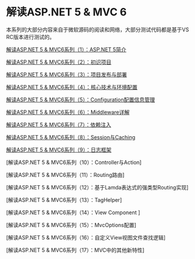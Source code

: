 # 解读ASP.NET 5 &amp; MVC 6

本系列的大部分内容来自于微软源码的阅读和网络，大部分测试代码都是基于VS RC版本进行测试的。

[解读ASP.NET 5 & MVC6系列（1）：ASP.NET 5简介][1]

[解读ASP.NET 5 & MVC6系列（2）：初识项目][2]

[解读ASP.NET 5 & MVC6系列（3）：项目发布与部署][3]

[解读ASP.NET 5 & MVC6系列（4）：核心技术与环境配置][4]

[解读ASP.NET 5 & MVC6系列（5）：Configuration配置信息管理][5]

[解读ASP.NET 5 & MVC6系列（6）：Middleware详解 ][6]

[解读ASP.NET 5 & MVC6系列（7）：依赖注入][7]

[解读ASP.NET 5 & MVC6系列（8）：Session与Caching ][8]

[解读ASP.NET 5 & MVC6系列（9）：日志框架][9]

[解读ASP.NET 5 & MVC6系列（10）：Controller与Action]

[解读ASP.NET 5 & MVC6系列（11）：Routing路由]

[解读ASP.NET 5 & MVC6系列（12）：基于Lamda表达式的强类型Routing实现]

[解读ASP.NET 5 & MVC6系列（13）：TagHelper]

[解读ASP.NET 5 & MVC6系列（14）：View Component ]

[解读ASP.NET 5 & MVC6系列（15）：MvcOptions配置]

[解读ASP.NET 5 & MVC6系列（16）：自定义View视图文件查找逻辑]

[解读ASP.NET 5 & MVC6系列（17）：MVC中的其他新特性]


  [1]:01.md
  [2]:02.md
  [3]:03.md
  [4]:04.md
  [5]:05.md
  [6]:06.md
  [7]:07.md
  [8]:08.md
  [9]:09.md
  [10]:10.md
  [11]:11.md
  [12]:12.md
  [13]:13.md
  [14]:14.md
  [15]:15.md
  [16]:16.md
  [17]:17.md
